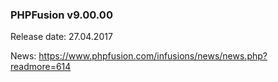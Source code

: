 ### PHPFusion v9.00.00
Release date: 27.04.2017

News: https://www.phpfusion.com/infusions/news/news.php?readmore=614
